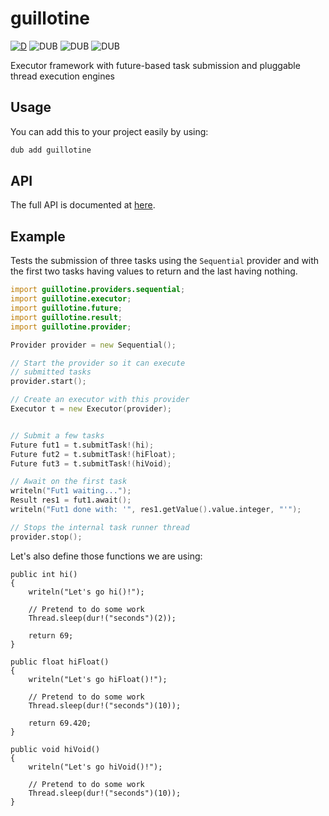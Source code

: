 guillotine
==========

[![D](https://github.com/deavmi/guillotine/actions/workflows/d.yml/badge.svg)](https://github.com/deavmi/guillotine/actions/workflows/d.yml) ![DUB](https://img.shields.io/dub/v/guillotine?color=%23c10000ff%20&style=flat-square) ![DUB](https://img.shields.io/dub/dt/guillotine?style=flat-square) ![DUB](https://img.shields.io/dub/l/guillotine?style=flat-square)

Executor framework with future-based task submission and pluggable thread execution engines

## Usage

You can add this to your project easily by using:

```bash
dub add guillotine
```

## API

The full API is documented at [here](https://guillotine.dpldocs.info/).

## Example

Tests the submission of three tasks using the `Sequential` provider and with the first two tasks having values to return and the last having nothing.

```d
import guillotine.providers.sequential;
import guillotine.executor;
import guillotine.future;
import guillotine.result;
import guillotine.provider;

Provider provider = new Sequential();

// Start the provider so it can execute
// submitted tasks
provider.start();

// Create an executor with this provider
Executor t = new Executor(provider);


// Submit a few tasks
Future fut1 = t.submitTask!(hi);
Future fut2 = t.submitTask!(hiFloat);
Future fut3 = t.submitTask!(hiVoid);

// Await on the first task
writeln("Fut1 waiting...");
Result res1 = fut1.await();
writeln("Fut1 done with: '", res1.getValue().value.integer, "'");

// Stops the internal task runner thread
provider.stop();
```

Let's also define those functions we are using:

```
public int hi()
{
    writeln("Let's go hi()!");

    // Pretend to do some work
    Thread.sleep(dur!("seconds")(2));

    return 69;
}

public float hiFloat()
{
    writeln("Let's go hiFloat()!");

    // Pretend to do some work
    Thread.sleep(dur!("seconds")(10));
    
    return 69.420;
}

public void hiVoid()
{
    writeln("Let's go hiVoid()!");

    // Pretend to do some work
    Thread.sleep(dur!("seconds")(10));
}
```
